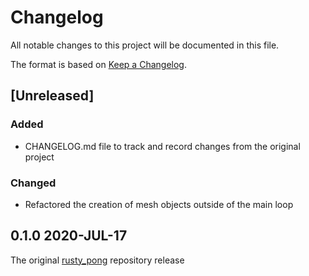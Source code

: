 # Changelog
All notable changes to this project will be documented in this file.

The format is based on [Keep a Changelog](https://keepachangelog.com/en/1.0.0/).

## [Unreleased]

### Added
- CHANGELOG.md file to track and record changes from the original project

### Changed
- Refactored the creation of mesh objects outside of the main loop

## 0.1.0 2020-JUL-17

The original [rusty_pong](https://github.com/TanTanDev/rusty_pong) repository release
